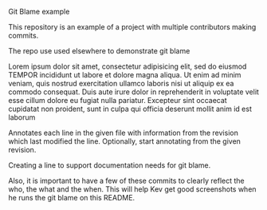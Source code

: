 Git Blame example

This repository is an example of a project with multiple contributors making commits.

The repo use used elsewhere to demonstrate git blame

Lorem ipsum dolor sit amet, consectetur adipisicing elit, sed do eiusmod TEMPOR incididunt ut labore et dolore magna aliqua. Ut enim ad minim veniam, quis nostrud exercitation ullamco laboris nisi ut aliquip ex ea commodo consequat. Duis aute irure dolor in reprehenderit in voluptate velit esse cillum dolore eu fugiat nulla pariatur. Excepteur sint occaecat cupidatat non proident, sunt in culpa qui officia deserunt mollit anim id est laborum

Annotates each line in the given file with information from the revision which last modified the line. Optionally, start annotating from the given revision.

Creating a line to support documentation needs for git blame.

Also, it is important to have a few of these commits to clearly reflect the who, the what and the when. This will help Kev get good screenshots when he runs the git blame on this README. 
